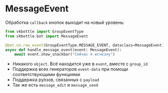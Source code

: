 # MessageEvent

Обработка `callback` кнопок выходит на новый уровень:

```python
from vkbottle import GroupEventType
from vkbottle.bot import MessageEvent

@bot.on.raw_event(GroupEventType.MESSAGE_EVENT, dataclass=MessageEvent)
async def handle_message_event(event: MessageEvent):
    await event.show_snackbar("Сейчас я исчезну")
```

* Никакого `object`. Всё находится уже в `event`, вместе с `group_id`
* Поддержка всех генераторов `event-data` при помощи соответствующими функциями
* Поддержка рулзов, связанных с `payload`
* Так же есть `message_edit` и `message_send`

